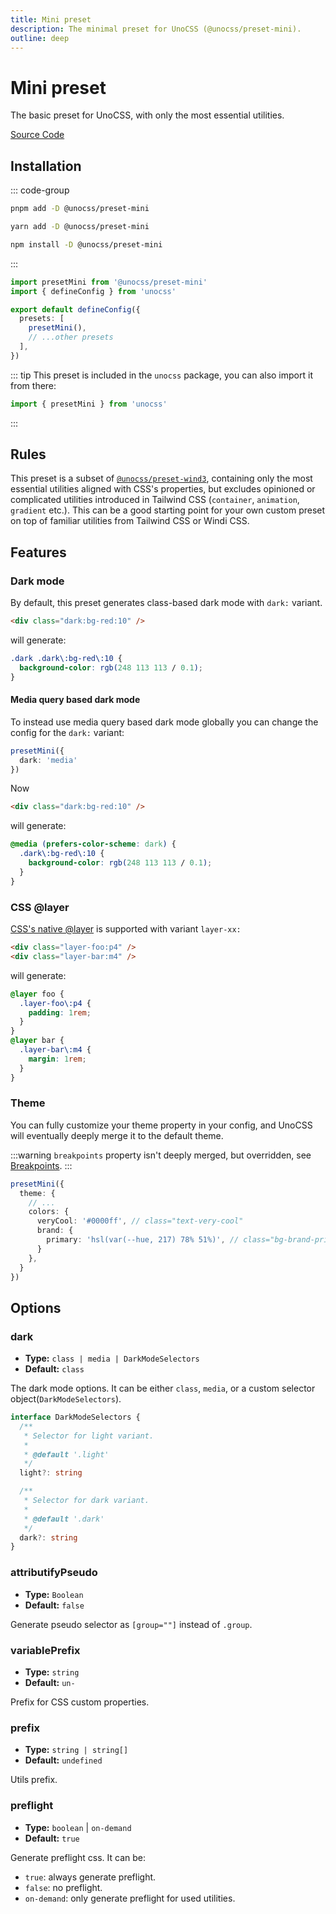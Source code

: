 ```yaml
---
title: Mini preset
description: The minimal preset for UnoCSS (@unocss/preset-mini).
outline: deep
---
```


# Mini preset

The basic preset for UnoCSS, with only the most essential utilities.

[Source Code](https://github.com/unocss/unocss/tree/main/packages-presets/preset-mini)

## Installation

::: code-group

```bash [pnpm]
pnpm add -D @unocss/preset-mini
```

```bash [yarn]
yarn add -D @unocss/preset-mini
```

```bash [npm]
npm install -D @unocss/preset-mini
```

:::

```ts [uno.config.ts]
import presetMini from '@unocss/preset-mini'
import { defineConfig } from 'unocss'

export default defineConfig({
  presets: [
    presetMini(),
    // ...other presets
  ],
})
```

::: tip
This preset is included in the `unocss` package, you can also import it from there:

```ts
import { presetMini } from 'unocss'
```

:::

## Rules

This preset is a subset of [`@unocss/preset-wind3`](/presets/wind3), containing only the most essential utilities aligned with CSS's properties, but excludes opinioned or complicated utilities introduced in Tailwind CSS (`container`, `animation`, `gradient` etc.). This can be a good starting point for your own custom preset on top of familiar utilities from Tailwind CSS or Windi CSS.

## Features

### Dark mode

By default, this preset generates class-based dark mode with `dark:` variant.

```html
<div class="dark:bg-red:10" />
```

will generate:

```css
.dark .dark\:bg-red\:10 {
  background-color: rgb(248 113 113 / 0.1);
}
```

#### Media query based dark mode

To instead use media query based dark mode globally you can change the config for the `dark:` variant:

```ts
presetMini({
  dark: 'media'
})
```

Now

```html
<div class="dark:bg-red:10" />
```

will generate:

```css
@media (prefers-color-scheme: dark) {
  .dark\:bg-red\:10 {
    background-color: rgb(248 113 113 / 0.1);
  }
}
```

### CSS @layer

[CSS's native @layer](https://developer.mozilla.org/en-US/docs/Web/CSS/@layer) is supported with variant `layer-xx:`

```html
<div class="layer-foo:p4" />
<div class="layer-bar:m4" />
```

will generate:

```css
@layer foo {
  .layer-foo\:p4 {
    padding: 1rem;
  }
}
@layer bar {
  .layer-bar\:m4 {
    margin: 1rem;
  }
}
```

### Theme

You can fully customize your theme property in your config, and UnoCSS will eventually deeply merge it to the default theme.

:::warning
`breakpoints` property isn't deeply merged, but overridden, see [Breakpoints](/config/theme#breakpoints).
:::

```ts
presetMini({
  theme: {
    // ...
    colors: {
      veryCool: '#0000ff', // class="text-very-cool"
      brand: {
        primary: 'hsl(var(--hue, 217) 78% 51%)', // class="bg-brand-primary"
      }
    },
  }
})
```

## Options

### dark

- **Type:** `class | media | DarkModeSelectors`
- **Default:** `class`

The dark mode options. It can be either `class`, `media`, or a custom selector object(`DarkModeSelectors`).

```ts
interface DarkModeSelectors {
  /**
   * Selector for light variant.
   *
   * @default '.light'
   */
  light?: string

  /**
   * Selector for dark variant.
   *
   * @default '.dark'
   */
  dark?: string
}
```

### attributifyPseudo

- **Type:** `Boolean`
- **Default:** `false`

Generate pseudo selector as `[group=""]` instead of `.group`.

### variablePrefix

- **Type:** `string`
- **Default:** `un-`

Prefix for CSS custom properties.

### prefix

- **Type:** `string | string[]`
- **Default:** `undefined`

Utils prefix.

### preflight

- **Type:** `boolean` | `on-demand`
- **Default:** `true`

Generate preflight css. It can be:

- `true`: always generate preflight.
- `false`: no preflight.
- `on-demand`: only generate preflight for used utilities.
